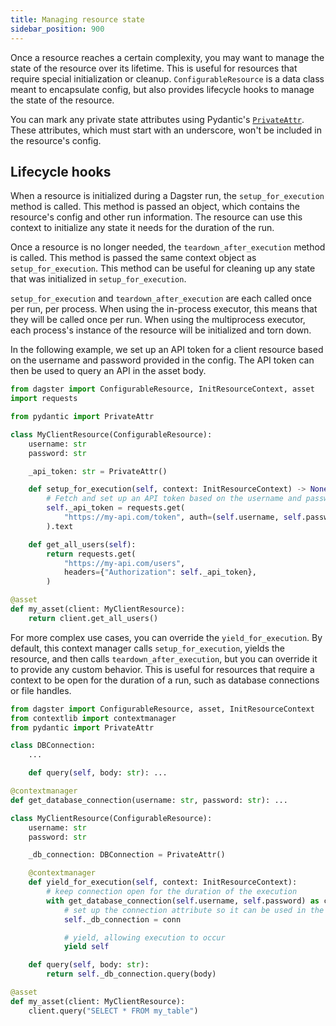 ```yaml
---
title: Managing resource state
sidebar_position: 900
---
```


Once a resource reaches a certain complexity, you may want to manage the state of the resource over its lifetime. This is useful for resources that require special initialization or cleanup. `ConfigurableResource` is a data class meant to encapsulate config, but also provides lifecycle hooks to manage the state of the resource.

You can mark any private state attributes using Pydantic's [`PrivateAttr`](https://docs.pydantic.dev/latest/usage/models/#private-model-attributes). These attributes, which must start with an underscore, won't be included in the resource's config.

## Lifecycle hooks

When a resource is initialized during a Dagster run, the `setup_for_execution` method is called. This method is passed an <PyObject object="InitResourceContext" /> object, which contains the resource's config and other run information. The resource can use this context to initialize any state it needs for the duration of the run.

Once a resource is no longer needed, the `teardown_after_execution` method is called. This method is passed the same context object as `setup_for_execution`. This method can be useful for cleaning up any state that was initialized in `setup_for_execution`.

`setup_for_execution` and `teardown_after_execution` are each called once per run, per process. When using the in-process executor, this means that they will be called once per run. When using the multiprocess executor, each process's instance of the resource will be initialized and torn down.

In the following example, we set up an API token for a client resource based on the username and password provided in the config. The API token can then be used to query an API in the asset body.

```python file=/concepts/resources/pythonic_resources.py startafter=start_with_state_example endbefore=end_with_state_example dedent=4
from dagster import ConfigurableResource, InitResourceContext, asset
import requests

from pydantic import PrivateAttr

class MyClientResource(ConfigurableResource):
    username: str
    password: str

    _api_token: str = PrivateAttr()

    def setup_for_execution(self, context: InitResourceContext) -> None:
        # Fetch and set up an API token based on the username and password
        self._api_token = requests.get(
            "https://my-api.com/token", auth=(self.username, self.password)
        ).text

    def get_all_users(self):
        return requests.get(
            "https://my-api.com/users",
            headers={"Authorization": self._api_token},
        )

@asset
def my_asset(client: MyClientResource):
    return client.get_all_users()
```

For more complex use cases, you can override the `yield_for_execution`. By default, this context manager calls `setup_for_execution`, yields the resource, and then calls `teardown_after_execution`, but you can override it to provide any custom behavior. This is useful for resources that require a context to be open for the duration of a run, such as database connections or file handles.

```python file=/concepts/resources/pythonic_resources.py startafter=start_with_complex_state_example endbefore=end_with_complex_state_example dedent=4
from dagster import ConfigurableResource, asset, InitResourceContext
from contextlib import contextmanager
from pydantic import PrivateAttr

class DBConnection:
    ...

    def query(self, body: str): ...

@contextmanager
def get_database_connection(username: str, password: str): ...

class MyClientResource(ConfigurableResource):
    username: str
    password: str

    _db_connection: DBConnection = PrivateAttr()

    @contextmanager
    def yield_for_execution(self, context: InitResourceContext):
        # keep connection open for the duration of the execution
        with get_database_connection(self.username, self.password) as conn:
            # set up the connection attribute so it can be used in the execution
            self._db_connection = conn

            # yield, allowing execution to occur
            yield self

    def query(self, body: str):
        return self._db_connection.query(body)

@asset
def my_asset(client: MyClientResource):
    client.query("SELECT * FROM my_table")
```
